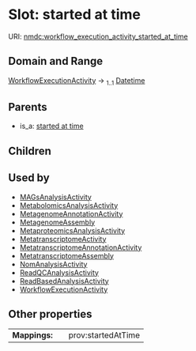 
# Slot: started at time




URI: [nmdc:workflow_execution_activity_started_at_time](https://microbiomedata/meta/workflow_execution_activity_started_at_time)


## Domain and Range

[WorkflowExecutionActivity](WorkflowExecutionActivity.md) &#8594;  <sub>1..1</sub> [Datetime](types/Datetime.md)

## Parents

 *  is_a: [started at time](started_at_time.md)

## Children


## Used by

 * [MAGsAnalysisActivity](MAGsAnalysisActivity.md)
 * [MetabolomicsAnalysisActivity](MetabolomicsAnalysisActivity.md)
 * [MetagenomeAnnotationActivity](MetagenomeAnnotationActivity.md)
 * [MetagenomeAssembly](MetagenomeAssembly.md)
 * [MetaproteomicsAnalysisActivity](MetaproteomicsAnalysisActivity.md)
 * [MetatranscriptomeActivity](MetatranscriptomeActivity.md)
 * [MetatranscriptomeAnnotationActivity](MetatranscriptomeAnnotationActivity.md)
 * [MetatranscriptomeAssembly](MetatranscriptomeAssembly.md)
 * [NomAnalysisActivity](NomAnalysisActivity.md)
 * [ReadQCAnalysisActivity](ReadQCAnalysisActivity.md)
 * [ReadBasedAnalysisActivity](ReadBasedAnalysisActivity.md)
 * [WorkflowExecutionActivity](WorkflowExecutionActivity.md)

## Other properties

|  |  |  |
| --- | --- | --- |
| **Mappings:** | | prov:startedAtTime |


